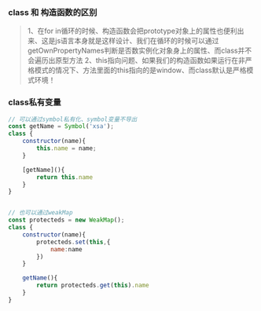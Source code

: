 ### class 和 构造函数的区别
>1、在for in循环的时候、构造函数会把prototype对象上的属性也便利出来、这是js语言本身就是这样设计、我们在循环的时候可以通过getOwnPropertyNames判断是否数实例化对象身上的属性、而class并不会遍历出原型方法
>2、this指向问题、如果我们的构造函数如果运行在非严格模式的情况下、方法里面的this指向的是window、而class默认是严格模式环境！

### class私有变量

```js
// 可以通过symbol私有化、symbol变量不导出
const getName = Symbol('xsa');
class {
    constructor(name){
        this.name = name;
    }

    [getName](){
        return this.name
    }
}


// 也可以通过weakMap
const protecteds = new WeakMap();
class {
    constructor(name){
        protecteds.set(this,{
            name:name
        })
    }

    getName(){
        return protecteds.get(this).name
    }
}
```